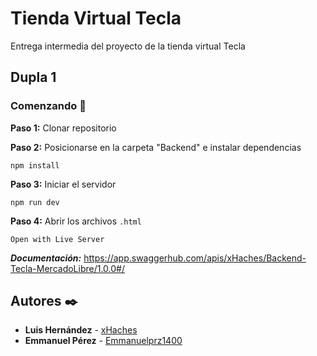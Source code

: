 # Tienda Virtual Tecla
Entrega intermedia del proyecto de la tienda virtual Tecla

## Dupla 1

### Comenzando 🚀

**Paso 1:** Clonar repositorio

**Paso 2:** Posicionarse en la carpeta "Backend" e instalar dependencias 
```
npm install
```

**Paso 3:** Iniciar el servidor
```
npm run dev
```

**Paso 4:** Abrir los archivos `.html`
```
Open with Live Server
```

***Documentación:***
https://app.swaggerhub.com/apis/xHaches/Backend-Tecla-MercadoLibre/1.0.0#/

## Autores ✒️

* **Luis Hernández** -  [xHaches](https://github.com/xHaches)
* **Emmanuel Pérez** - [Emmanuelprz1400](https://github.com/Emmanuelprz1400)